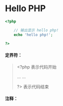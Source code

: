 # Hello PHP

```php
<?php

    // 输出显示 hello php!
    echo 'hello php!';

?>
```

#### 

#### **定界符：**

> &lt;?php     表示代码开始
>
> ... ...
>
> ?&gt;    表示代码结束

#### 

#### 注释：



